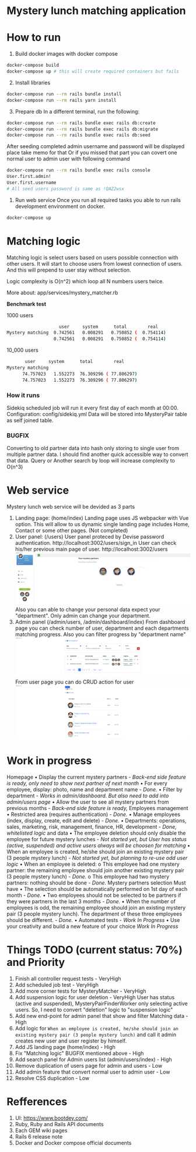 # Mystery lunch matching application

# How to run

1. Build docker images with docker compose
```bash
docker-compose build
docker-compose up # this will create required containers but fails
```

2. Install libraries
```bash
docker-compose run --rm rails bundle install
docker-compose run --rm rails yarn install
```

3. Prepare db
In a different terminal, run the following:

```bash
docker-compose run --rm rails bundle exec rails db:create
docker-compose run --rm rails bundle exec rails db:migrate
docker-compose run --rm rails bundle exec rails db:seed
```

After seeding completed admin username and password will be displayed place take memo for that
Or if you missed that part you can covert one normal user to admin user with following command
```bash
docker-compose run --rm rails bundle exec rails console
User.first.admin!
User.first.username
# All seed users password is same as !QAZ2wsx
```

1. Run web service
Once you run all required tasks you able to run rails development environment on docker.
```bash
docker-compose up
```

# Matching logic

Matching logic is select users based on users possible connection with other users.
It will start to choose users from lowest connection of users. And this will prepend to user
stay without selection.

Logic complexity is O(n^2) which loop all N numbers users twice. 

More about: app/services/mystery_matcher.rb

**Benchmark test**


1000 users

```bash
                    user     system      total        real
Mystery matching  0.742561   0.008291   0.750852 (  0.754114)
                  0.742561   0.008291   0.750852 (  0.754114)
```

10_000 users

```bash
       user     system      total        real
Mystery matching
      74.757023   1.552273  76.309296 ( 77.806297)
      74.757023   1.552273  76.309296 ( 77.806297)
```

### How it runs

Sidekiq scheduled job will run it every first day of each month at 00:00.
Configuration: config/sidekiq.yml
Data will be stored into MysteryPair table as self joined table.

### BUGFIX ###

Converting to old partner data into hash only storing to single user from multiple partner data.
I should find another quick accessible way to convert that data.
Query or Another search by loop will increase complexity to O(n^3)

# Web service

Mystery lunch web service will be devided as 3 parts

1. Landing page: (home/index)
   Landing page uses JS webpacker with Vue option. This will allow to us dynamic single landing page includes
   Home, Contact or some other pages. (Not completed)
2. User panel: (/users) 
   User panel proteced by Devise password authentication. http://localhost:3002/users/sign_in
   User can check his/her previous main page of user. http://localhost:3002/users
   ![plot](./docs/users_index.png)
   Also you can able to change your personal data expect your "department". Only admin can change your department.
3. Admin panel (/admin/users, /admin/dashboard/index)
   From dashboard page you can check number of user, department and each departments matching progress.
   Also you can filter progress by "department name"
   ![plot](./docs/admin_index.png)
   From user page you can do CRUD action for user
   ![plot](./docs/admin_users.png)

# Work in progress
Homepage
• Display the current mystery partners  - _Back-end side feature is ready, only need to show next partner of next month_
• For every employee, display: photo, name and department name - _Done._
• Filter by department - _Works in admin/dashboard. But also need to add into admin/users page_
• Allow the user to see all mystery partners from previous months - _Back-end side feature is ready,_
Employees management
• Restricted area (requires authentication) - _Done._
• Manage employees (index, display, create, edit and delete) - _Done._
• Departments: operations, sales, marketing, risk, management, finance, HR, development - _Done, whitelisted logic_
and data
• The employee deletion should only disable the employee for future mystery lunches - _Not started yet, but User has status (active, suspended) and active users always will be choosen for matching_
• When an employee is created, he/she should join an existing mystery pair (3 people
mystery lunch) - _Not started yet, but planning to re-use odd user logic_
• When an employee is deleted:
o This employee had one mystery partner: the remaining employee should join another existing mystery pair (3 people mystery lunch) - _Done._
o This employee had two mystery partners: nothing should be done - _Done._
Mystery partners selection
Must have
• The selection should be automatically performed on 1st day of each month  - _Done._
• Two employees should not be selected to be partners if they were partners in the last 3
months  - _Done._
• When the number of employees is odd, the remaining employee should join an existing
mystery pair (3 people mystery lunch). The department of these three employees should be different. - _Done._
• Automated tests - _Work In Progress_
• Use your creativity and build a new feature of your choice _Work In Progress_

# Things TODO (current status: 70%) and Priority
1. Finish all controller request tests - VeryHigh
2. Add scheduled job test - VeryHigh
3. Add more corner tests for MysteryMatcher - VeryHigh
4. Add suspension logic for user deletion - VeryHigh
   User has status (active and suspended), MysteryPairFinderWorker only selecting active users.
   So, I need to convert "deletion" logic to "suspension logic"
5. Add new end-point for admin panel that show and filter Matching data - High
6. Add logic for `When an employee is created, he/she should join an existing mystery pair (3 people
mystery lunch)` and call it admin creates new user and user register by himself.
7. Add JS landing page (home/index) - High
8. Fix "Matching logic" BUGFIX mentioned above - High
9. Add search panel for Admin users list (admin/users/index) - High
10. Remove duplication of users page for admin and users - Low
11. Add admin feature that convert normal user to admin user - Low
12. Resolve CSS duplication - Low

# Refferences

1. UI: https://www.bootdey.com/
2. Ruby, Ruby and Rails API documents
3. Each GEM wiki pages
4. Rails 6 release note
5. Docker and Docker compose official documents